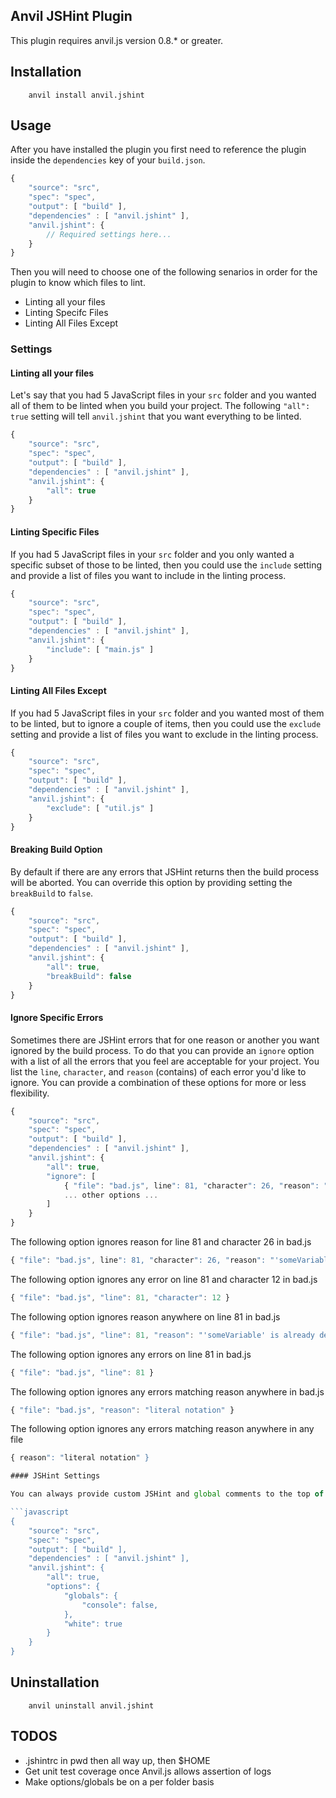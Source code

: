 ## Anvil JSHint Plugin

This plugin requires anvil.js version 0.8.* or greater.

## Installation

```text
	anvil install anvil.jshint
```

## Usage

After you have installed the plugin you first need to reference the plugin inside the `dependencies` key of your `build.json`.

```javascript
{
	"source": "src",
	"spec": "spec",
	"output": [ "build" ],
	"dependencies" : [ "anvil.jshint" ],
	"anvil.jshint": {
		// Required settings here...
	}
}
```

Then you will need to choose one of the following senarios in order for the plugin to know which files to lint.

* Linting all your files
* Linting Specifc Files
* Linting All Files Except

### Settings

#### Linting all your files

Let's say that you had 5 JavaScript files in your `src` folder and you wanted all of them to be linted when you build your project. The following `"all": true` setting will tell `anvil.jshint` that you want everything to be linted.

```javascript
{
	"source": "src",
	"spec": "spec",
	"output": [ "build" ],
	"dependencies" : [ "anvil.jshint" ],
	"anvil.jshint": {
		"all": true
	}
}
```

#### Linting Specific Files

If you had 5 JavaScript files in your `src` folder and you only wanted a specific subset of those to be linted, then you could use the `include` setting and provide a list of files you want to include in the linting process.

```javascript
{
	"source": "src",
	"spec": "spec",
	"output": [ "build" ],
	"dependencies" : [ "anvil.jshint" ],
	"anvil.jshint": {
		"include": [ "main.js" ]
	}
}
```

#### Linting All Files Except

If you had 5 JavaScript files in your `src` folder and you wanted most of them to be linted, but to ignore a couple of items, then you could use the `exclude` setting and provide a list of files you want to exclude in the linting process.

```javascript
{
	"source": "src",
	"spec": "spec",
	"output": [ "build" ],
	"dependencies" : [ "anvil.jshint" ],
	"anvil.jshint": {
		"exclude": [ "util.js" ]
	}
}
```

#### Breaking Build Option

By default if there are any errors that JSHint returns then the build process will be aborted. You can override this option by providing setting the `breakBuild` to `false`.

```javascript
{
	"source": "src",
	"spec": "spec",
	"output": [ "build" ],
	"dependencies" : [ "anvil.jshint" ],
	"anvil.jshint": {
		"all": true,
		"breakBuild": false
	}
}
```

#### Ignore Specific Errors

Sometimes there are JSHint errors that for one reason or another you want ignored by the build process. To do that you can provide an `ignore` option with a list of all the errors that you feel are acceptable for your project. You list the `line`, `character`, and `reason` (contains) of each error you'd like to ignore. You can provide a combination of these options for more or less flexibility.

```javascript
{
	"source": "src",
	"spec": "spec",
	"output": [ "build" ],
	"dependencies" : [ "anvil.jshint" ],
	"anvil.jshint": {
		"all": true,
		"ignore": [
			{ "file": "bad.js", line": 81, "character": 26, "reason": "'someVariable' is already defined." },
			... other options ...
		]
	}
}
```

The following option ignores reason for line 81 and character 26 in bad.js

```javascript
{ "file": "bad.js", line": 81, "character": 26, "reason": "'someVariable' is already defined." }
```

The following option ignores any error on line 81 and character 12 in bad.js

```javascript
{ "file": "bad.js", "line": 81, "character": 12 }
```

The following option ignores reason anywhere on line 81 in bad.js

```javascript
{ "file": "bad.js", "line": 81, "reason": "'someVariable' is already defined." }
```

The following option ignores any errors on line 81 in bad.js

```javascript
{ "file": "bad.js", "line": 81 }
```

The following option ignores any errors matching reason anywhere in bad.js

```javascript
{ "file": "bad.js", "reason": "literal notation" }
```

The following option ignores any errors matching reason anywhere in any file

```javascript
{ reason": "literal notation" }

#### JSHint Settings

You can always provide custom JSHint and global comments to the top of each of your JavaScript file to tweak it's lint settings, but that can be redundant and a nuisance. So, you can provide these common settings in your 'anvil.jshint' settings to be used during the linting process.

```javascript
{
	"source": "src",
	"spec": "spec",
	"output": [ "build" ],
	"dependencies" : [ "anvil.jshint" ],
	"anvil.jshint": {
		"all": true,
		"options": {
			"globals": {
				"console": false,
			},
			"white": true
		}
	}
}
```

## Uninstallation

```text
	anvil uninstall anvil.jshint
```

## TODOS

* .jshintrc in pwd then all way up, then $HOME
* Get unit test coverage once Anvil.js allows assertion of logs
* Make options/globals be on a per folder basis

